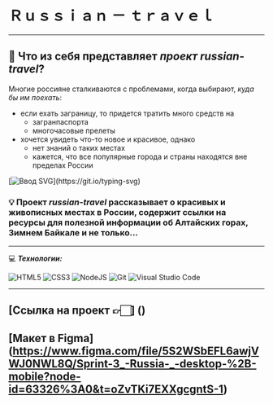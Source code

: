# __Ｒｕｓｓｉａｎ － ｔｒａｖｅｌ__ 
___
## :file_folder: Что из себя представляет *проект russian-travel*?
Многие россияне сталкиваются с проблемами, когда выбирают, 
_куда бы им поехать_:
- если ехать заграницу, то придется тратить много средств на
    - загранпаспорта
    - многочасовые прелеты
- хочется увидеть что-то новое и красивое, однако
    - нет знаний о таких местах
    - кажется, что все популярные города и страны находятся вне пределах России

[![Ввод SVG](https://readme-typing-svg.demolab.com/?lines=Как+же+тогда+быть+?)](https://git.io/typing-svg)

### :bulb: Проект *russian-travel* рассказывает о красивых и живописных местах в России, содержит ссылки на ресурсы для полезной информации об Алтайских горах, Зимнем Байкале и не только...
___
:computer: ___Технологии:___

![HTML5](https://img.shields.io/badge/html5-%23E34F26.svg?style=for-the-badge&logo=html5&logoColor=white)
![CSS3](https://img.shields.io/badge/css3-%231572B6.svg?style=for-the-badge&logo=css3&logoColor=white)
![NodeJS](https://img.shields.io/badge/node.js-6DA55F?style=for-the-badge&logo=node.js&logoColor=white)
![Git](https://img.shields.io/badge/git-%23F05033.svg?style=for-the-badge&logo=git&logoColor=white)
![Visual Studio Code](https://img.shields.io/badge/Visual%20Studio%20Code-0078d7.svg?style=for-the-badge&logo=visual-studio-code&logoColor=white)
___
## [Ссылка на проект 👉🏻] ()
## [Макет в Figma] (https://www.figma.com/file/5S2WSbEFL6awjVWJ0NWL8Q/Sprint-3_-Russia-_-desktop-%2B-mobile?node-id=63326%3A0&t=oZvTKi7EXXgcgntS-1)